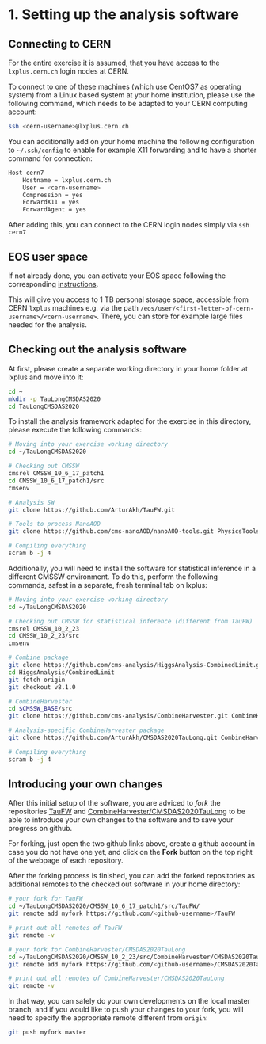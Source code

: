 # 1. Setting up the analysis software

## Connecting to CERN

For the entire exercise it is assumed, that you have access to the `lxplus.cern.ch` login nodes at CERN.

To connect to one of these machines (which use CentOS7 as operating system) from a Linux based system at your home institution, please use the following command, which needs to be adapted to your CERN computing account:

```sh
ssh <cern-username>@lxplus.cern.ch
```

You can additionally add on your home machine the following configuration to `~/.ssh/config` to enable for example X11 forwarding and to have a shorter command for connection:

```sh
Host cern7
    Hostname = lxplus.cern.ch
    User = <cern-username>
    Compression = yes
    ForwardX11 = yes
    ForwardAgent = yes
```

After adding this, you can connect to the CERN login nodes simply via `ssh cern7`

## EOS user space

If not already done, you can activate your EOS space following the corresponding [instructions](https://resources.web.cern.ch/resources/Manage/EOS/Default.aspx).

This will give you access to 1 TB personal storage space, accessible from CERN `lxplus` machines e.g. via the path `/eos/user/<first-letter-of-cern-username>/<cern-username>`.
There, you can store for example large files needed for the analysis.

## Checking out the analysis software

At first, please create a separate working directory in your home folder at lxplus and move into it:

```sh
cd ~
mkdir -p TauLongCMSDAS2020
cd TauLongCMSDAS2020
```

To install the analysis framework adapted for the exercise in this directory, please execute the following commands:

```sh
# Moving into your exercise working directory
cd ~/TauLongCMSDAS2020

# Checking out CMSSW
cmsrel CMSSW_10_6_17_patch1
cd CMSSW_10_6_17_patch1/src
cmsenv

# Analysis SW
git clone https://github.com/ArturAkh/TauFW.git

# Tools to process NanoAOD
git clone https://github.com/cms-nanoAOD/nanoAOD-tools.git PhysicsTools/NanoAODTools

# Compiling everything
scram b -j 4
```

Additionally, you will need to install the software for statistical inference in a different CMSSW environment.
To do this, perform the following commands, safest in a separate, fresh terminal tab on lxplus:

```sh
# Moving into your exercise working directory
cd ~/TauLongCMSDAS2020

# Checking out CMSSW for statistical inference (different from TauFW)
cmsrel CMSSW_10_2_23
cd CMSSW_10_2_23/src
cmsenv

# Combine package
git clone https://github.com/cms-analysis/HiggsAnalysis-CombinedLimit.git HiggsAnalysis/CombinedLimit
cd HiggsAnalysis/CombinedLimit
git fetch origin
git checkout v8.1.0

# CombineHarvester
cd $CMSSW_BASE/src
git clone https://github.com/cms-analysis/CombineHarvester.git CombineHarvester

# Analysis-specific CombineHarvester package
git clone https://github.com/ArturAkh/CMSDAS2020TauLong.git CombineHarvester/CMSDAS2020TauLong

# Compiling everything
scram b -j 4
```

## Introducing your own changes

After this initial setup of the software, you are adviced to *fork* the repositories [TauFW](https://github.com/ArturAkh/TauFW) and
[CombineHarvester/CMSDAS2020TauLong](https://github.com/ArturAkh/CMSDAS2020TauLong.git) to be able to introduce your own changes to the software and to save your progress
on github.

For forking, just open the two github links above, create a github account in case you do not have one yet, and click on the **Fork** button on the top right of the webpage of each repository.

After the forking process is finished, you can add the forked repositories as additional remotes to the checked out software in your home directory:

```sh
# your fork for TauFW
cd ~/TauLongCMSDAS2020/CMSSW_10_6_17_patch1/src/TauFW/
git remote add myfork https://github.com/<github-username>/TauFW

# print out all remotes of TauFW
git remote -v

# your fork for CombineHarvester/CMSDAS2020TauLong
cd ~/TauLongCMSDAS2020/CMSSW_10_2_23/src/CombineHarvester/CMSDAS2020TauLong
git remote add myfork https://github.com/<github-username>/CMSDAS2020TauLong.git

# print out all remotes of CombineHarvester/CMSDAS2020TauLong
git remote -v
```

In that way, you can safely do your own developments on the local master branch, and if you would like to push your changes to your fork,
you will need to specify the appropriate remote different from `origin`:

```sh
git push myfork master
```
